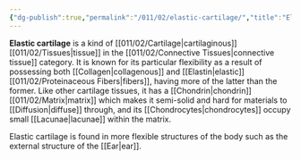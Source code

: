 ```yaml
---
{"dg-publish":true,"permalink":"/011/02/elastic-cartilage/","title":"Elastic Cartilage","tags":["BIOL422"]}
---
```


**Elastic cartilage** is a kind of [[011/02/Cartilage\|cartilaginous]] [[011/02/Tissues\|tissue]] in the [[011/02/Connective Tissues\|connective tissue]] category. It is known for its particular flexibility as a result of possessing both [[Collagen\|collagenous]] and [[Elastin\|elastic]] [[011/02/Proteinaceous Fibers\|fibers]], having more of the latter than the former. Like other cartilage tissues, it has a [[Chondrin\|chondrin]] [[011/02/Matrix\|matrix]] which makes it semi-solid and hard for materials to [[Diffusion\|diffuse]] through, and its [[Chondrocytes\|chondrocytes]] occupy small [[Lacunae\|lacunae]] within the matrix.

Elastic cartilage is found in more flexible structures of the body such as the external structure of the [[Ear\|ear]].